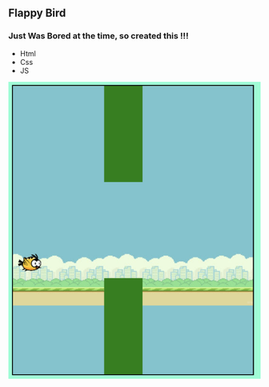 ## Flappy Bird 

### Just Was Bored at the time, so created this !!!
- Html
- Css
- JS

![A screenshot of my application](./assets/game_image.png)